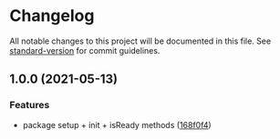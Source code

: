 # Changelog

All notable changes to this project will be documented in this file. See [standard-version](https://github.com/conventional-changelog/standard-version) for commit guidelines.

## 1.0.0 (2021-05-13)

### Features

- package setup + init + isReady methods ([168f0f4](https://github.com/hotjar/hotjar-js/commit/168f0f4ddc5e6fcf089e7bc03c5eac20a074a31f))
